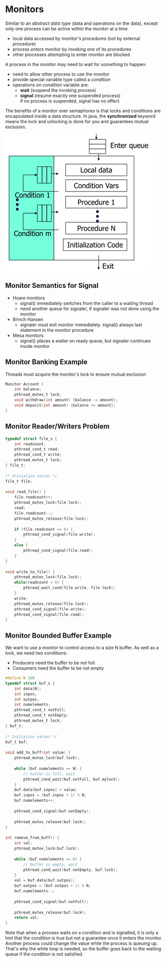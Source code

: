 # Monitors
Similar to an *abstract data type* (data and operations on the data), except only
one process can be active within the monitor at a time
* local data accessed by monitor's procedures (not by external procedure)
* process *enters* monitor by invoking one of its procedures
* other processes attempting to enter monitor are blocked

A process in the monitor may need to wait for something to happen:
* need to allow other process to use the monitor
* provide special variable type called a *condition*
* operations on *condition* variable are:
	* **wait** (suspend the invoking process)
	* **signal** (resume exactly one suspended process)  
	  if no process is suspended, signal has no effect

The benefits of a monitor over semaphores is that locks and conditions are
encapsulated inside a data structure. In java, the **synchronized** keyword
means the lock and unlocking is done for you and guarantees mutual exclusion.

![monitor](./pictures/monitor.png)

## Monitor Semantics for Signal
* Hoare monitors
	* signal() immediately switches from the caller to a waiting thread
	* need another queue for signaler, if signaler was not done using the
	  monitor
* Brinch Hansen
	* signaler must exit monitor immediately. signal() always last statement
	  in the monitor procedure
* Mesa monitors
	* signal() places a waiter on ready queue, but signaler continues inside
	  monitor

## Monitor Banking Example
Threads must acquire the monitor's lock to ensure mutual exclusion
```c
Monitor Account {
	int balance;
	pthread_mutex_t lock;
	void withdraw(int amount) {balance -= amount};
	void deposit(int amount) {balance += amount};
}
```

## Monitor Reader/Writers Problem
```c
typedef struct file_s {
	int readcount;
	pthread_cond_t read;
	pthread_cond_t write;
	pthread_mutex_t lock;
} file_t;

/* Initialize values */
file_t file;

void read_file() {
	file.readcount++;
	pthread_mutex_lock(file.lock);
	read;
	file.readcount--;
	pthread_mutex_release(file.lock);

	if (file.readcount == 0) {
		pthread_cond_signal(file.write);
	}
	else {
		pthread_cond_signal(file.read);
	}
}

void write_to_file() {
	pthread_mutex_lock(file.lock);
	while(readcount > 0) {
		pthread_wait_cond(file.write, file.lock);
	}
	write;
	pthread_mutex_release(file.lock);
	pthread_cond_signal(file.write);
	pthread_cond_signal(file.read);
}
```

## Monitor Bounded Buffer Example
We want to use a monitor to control access to a size N buffer. As well as a lock,
we need two conditions:
* Producers need the buffer to be not full
* Consumers need the buffer to be not empty

```c
#define N 100
typedef struct buf_s {
	int data[N];
	int inpos;
	int outpos;
	int numelements;
	pthread_cond_t notFull;
	pthread_cond_t notEmpty;
	pthread_mutex_t lock;
} buf_t;

/* Initialize values */
buf_t buf;

void add_to_buff(int value) {
	pthread_mutex_lock(buf.lock);

	while (buf.numelements == N) {
		// buffer is full, wait
		pthread_cond_wait(buf.notFull, buf.mylock);
	}
	buf.data[buf.inpos] = value;
	buf.inpos = (buf.inpos + 1) % N;
	buf.numelements++;

	pthread_cond_signal(buf.notEmpty);
	
	pthread_mutex_release(buf.lock);
}

int remove_from_buff() {
	int val;
	pthread_mutex_lock(buf.lock);
	
	while (buf.numelements == 0) {
		// buffer is empty, wait
		pthread_cond_wait(buf.notEmpty, buf.lock);
	}
	val = buf.data[buf.outpos];
	buf.outpos = (buf.outpos + 1) % N;
	buf.numelements--;

	pthread_cond_signal(buf.notFull);

	pthread_mutex_release(buf.lock);
	return val;
}
```

Note that when a process waits on a condition and is signalled, it is only a hint
that the condition is true but not a guarantee once it enters the monitor.
Another process could change the value while the process is queuing up. That's
why the while loop is needed, so the buffer goes back to the waiting queue if the
condition is not satisfied.
